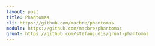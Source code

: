 ```yaml
---
layout: post
title: Phantomas
cli: https://github.com/macbre/phantomas
module: https://github.com/macbre/phantomas
grunt: https://github.com/stefanjudis/grunt-phantomas
---
```

